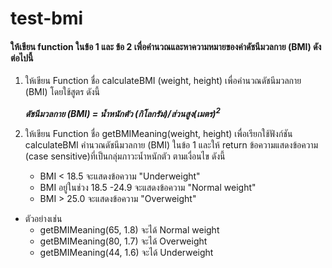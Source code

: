 # test-bmi

#### ให้เขียน function ในข้อ 1 และ ข้อ 2 เพื่อคำนวณและหาความหมายของค่าดัชนีมวลกาย (BMI) ดังต่อไปนี้

1. ให้เขียน Function ชื่อ calculateBMI (weight, height) เพื่อคำนวณดัชนีมวลกาย (BMI) โดยใช้สูตร ดังนี้

   **_ดัชนีมวลกาย (BMI) = น้ำหนักตัว (กิโลกรัม)/ส่วนสูง(เมตร)<sup>2<sup>_**

2. ให้เขียน Function ชื่อ getBMIMeaning(weight, height) เพื่อเรียกใช้ฟังก์ชัน calculateBMI คำนวณดัชนีมวลกาย (BMI) ในข้อ 1 และให้ return ข้อความแสดงข้อความ (case sensitive)ที่เป็นกลุ่มภาวะน้ำหนักตัว ตามเงื่อนไข ดังนี้
   - BMI < 18.5 จะแสดงข้อความ "Underweight"
   - BMI อยู่ในช่วง 18.5 -24.9 จะแสดงข้อความ "Normal weight"
   - BMI > 25.0 จะแสดงข้อความ "Overweight"

- ตัวอย่างเช่น
  - getBMIMeaning(65, 1.8) จะได้ Normal weight
  - getBMIMeaning(80, 1.7) จะได้ Overweight
  - getBMIMeaning(44, 1.6) จะได้ Underweight
